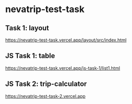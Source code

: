 # nevatrip-test-task

## Task 1: layout

https://nevatrip-test-task.vercel.app/layout/src/index.html

## JS Task 1: table

https://nevatrip-test-task.vercel.app/js-task-1/list1.html

## JS Task 2: trip-calculator

https://nevatrip-test-task-2.vercel.app
